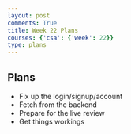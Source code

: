 ```yaml
---
layout: post
comments: True
title: Week 22 Plans
courses: {'csa': {'week': 22}}
type: plans
---
```


## Plans
- Fix up the login/signup/account
- Fetch from the backend
- Prepare for the live review
- Get things workings
